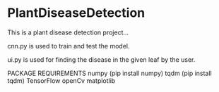 # PlantDiseaseDetection

This is a plant disease detection project...


cnn.py is used to train and test the model.


ui.py is used for finding the disease in the given leaf by the user.

PACKAGE REQUIREMENTS
  numpy (pip install numpy)
  tqdm (pip install tqdm)
  TensorFlow
  openCv
  matplotlib
